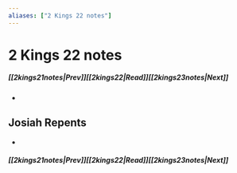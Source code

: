 ```yaml
---
aliases: ["2 Kings 22 notes"]
---
```

# 2 Kings 22 notes
##### <span class=arrow-left></span>[[2kings21notes|Prev]]<span class=navigation-separator></span>[[2kings22|Read]]<span class=navigation-separator></span>[[2kings23notes|Next]]<span class=arrow-right></span>
- 
## Josiah Repents
- 
##### <span class=arrow-left></span>[[2kings21notes|Prev]]<span class=navigation-separator></span>[[2kings22|Read]]<span class=navigation-separator></span>[[2kings23notes|Next]]<span class=arrow-right></span>